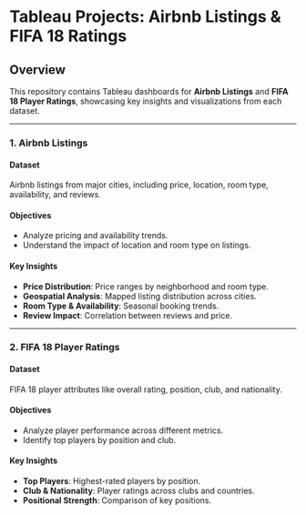 # Tableau Projects: Airbnb Listings & FIFA 18 Ratings

## Overview
This repository contains Tableau dashboards for **Airbnb Listings** and **FIFA 18 Player Ratings**, showcasing key insights and visualizations from each dataset.

---

### 1. Airbnb Listings

#### Dataset
Airbnb listings from major cities, including price, location, room type, availability, and reviews.

#### Objectives
- Analyze pricing and availability trends.
- Understand the impact of location and room type on listings.

#### Key Insights
- **Price Distribution**: Price ranges by neighborhood and room type.
- **Geospatial Analysis**: Mapped listing distribution across cities.
- **Room Type & Availability**: Seasonal booking trends.
- **Review Impact**: Correlation between reviews and price.

---

### 2. FIFA 18 Player Ratings

#### Dataset
FIFA 18 player attributes like overall rating, position, club, and nationality.

#### Objectives
- Analyze player performance across different metrics.
- Identify top players by position and club.

#### Key Insights
- **Top Players**: Highest-rated players by position.
- **Club & Nationality**: Player ratings across clubs and countries.
- **Positional Strength**: Comparison of key positions.
